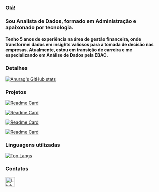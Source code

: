 ### Olá!

### Sou Analista de Dados, formado em Administração e apaixonado por tecnologia.
#### Tenho 5 anos de experiência na área de gestão financeira, onde transformei dados em insights valiosos para a tomada de decisão nas empresas. Atualmente, estou em transição de carreira e me especializando em Análise de Dados pela EBAC. 


### Detalhes

[![Anurag's GitHub stats](https://github-readme-stats.vercel.app/api?username=joaolucascv&show_icons=true&theme=dark)](https://github.com/joaolucascv)

### Projetos

[![Readme Card](https://github-readme-stats.vercel.app/api/pin/?username=joaolucascv&repo=coviddashboard-ebac&theme=dark)](https://github.com/joaolucascv/coviddashboard-ebac)

[![Readme Card](https://github-readme-stats.vercel.app/api/pin/?username=joaolucascv&repo=sqlcredito-ebac&theme=dark)](https://github.com/joaolucascv/sqlcredito-ebac)

[![Readme Card](https://github-readme-stats.vercel.app/api/pin/?username=joaolucascv&repo=consumodecerveja-ebac&theme=dark)](https://github.com/joaolucascv/consumodecerveja-ebac)

[![Readme Card](https://github-readme-stats.vercel.app/api/pin/?username=joaolucascv&repo=logisticaloggi-ebac&theme=dark)](https://github.com/joaolucascv/logisticaloggi-ebac)


### Linguagens utilizadas

[![Top Langs](https://github-readme-stats.vercel.app/api/top-langs/?username=joaolucascv&layout=compact)](https://github.com/joaolucascv)

### Contatos

[<img src='https://img.shields.io/badge/LinkedIn-0077B5?style=for-the-badge&logo=linkedin&logoColor=white' alt='Linkedin' height='30'>](https://www.linkedin.com/in/joaolucascv07/)
